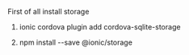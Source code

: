First of all install storage

1.  ionic cordova plugin add cordova-sqlite-storage

2.  npm install --save @ionic/storage
